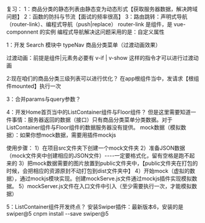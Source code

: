 复习：
1：商品分类的静态列表由静态变为动态形式【获取服务器数据，解决跨域问题】
2：函数的防抖与节流【面试的频率很高】
3：路由跳转：声明式导航（router-link）、编程式导航（push|replace）
router-link 是组件，是 vue-componnent 的实例
编程式导航解决这问题采用的是：自定义属性

1：开发 Search 模块中 typeNav 商品分类菜单（过渡动画效果）

过渡动画：前提是组件|元素务必要有 v-if | v-show 这样的指令才可以进行过渡动画

2:现在咱们的商品分类三级列表可以进行优化？
在app根组件当中，发请求【根组件mounted】执行一次

3：合并params与query参数？

4：开发Home首页当中的ListContainer组件与Floor组件？
但是这里需要知道一件事情：服务器返回的数据（接口）只有商品分类菜单分类数据。对于ListContainer组件与Floor组件的数据服务器没有提供。
mock数据（模拟数据）：如果你想mock数据，需要用插件mockjs

使用步骤：
1）在项目src文件夹下创建一个mock文件夹
2）准备JSON数据（mock文件夹中创建相应的JSON文件）----一定要格式化，留有空格是跑不起来的
3）把mock数据需要的图片放置到public文件夹中，【public文件夹在打包的时候，会把相应的资源原封不动打包到dist文件夹中】
4）开始mock（虚拟的数据），通过mockjs模块实现。创建mockServe.js文件通过mockjs插件实现模拟数据。
5）mockServer.js文件在入口文件中引入（至少需要执行一次，才能模拟数据）

5：ListContainer组件开发终点？
安装Swiper插件：最新版本6，安装的是swiper@5
cnpm install --save swiper@5